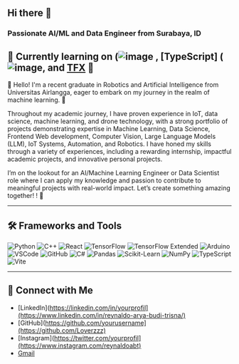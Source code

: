 ## Hi there 👋

### Passionate AI/ML and Data Engineer from Surabaya, ID  

🚀 Currently learning on (![image](https://github.com/user-attachments/assets/7c4f3e6b-9e1d-4560-8598-2b2fbc4c404f)
, [TypeScript] (![image](https://github.com/user-attachments/assets/0d5b84db-3fff-4f5d-9325-2f86b986a4b3), and [TFX](![image](https://github.com/user-attachments/assets/34516c77-f868-4b57-b626-6ce8eacd8bac)
) 🚀
---  

🌟 Hello! I'm a recent graduate in Robotics and Artificial Intelligence from Universitas Airlangga, eager to embark on my journey in the realm of machine learning. 🚀

Throughout my academic journey, I have proven experience in IoT, data science, machine learning, and drone technology, with a strong portfolio of projects demonstrating expertise in Machine Learning, Data Science, Frontend Web development, Computer Vision, Large Language Models (LLM), IoT Systems, Automation, and Robotics. I have honed my skills through a variety of experiences, including a rewarding internship, impactful academic projects, and innovative personal projects.

I’m on the lookout for an AI/Machine Learning Engineer or Data Scientist role where I can apply my knowledge and passion to contribute to meaningful projects with real-world impact. Let’s create something amazing together! ! 🌟

---  

## 🛠️ Frameworks and Tools  
<div>  
  <img src="https://img.icons8.com/color/48/000000/python--v2.png" alt="Python" />  
  <img src="https://img.icons8.com/color/48/000000/c-plus-plus-logo.png" alt="C++" />  
  <img src="https://img.icons8.com/color/48/000000/react-native.png" alt="React" />  
  <img src="https://img.icons8.com/color/48/000000/tensorflow.png" alt="TensorFlow" /> 
  <img src="https://img.icons8.com/color/48/000000/tensorflow-extended.png" alt="TensorFlow Extended" />  
  <img src="https://img.icons8.com/color/48/000000/arduino.png" alt="Arduino" />  
  <img src="https://img.icons8.com/color/48/000000/visual-studio-code-2019.png" alt="VSCode" />  
  <img src="https://img.icons8.com/color/48/000000/github-2.png" alt="GitHub" />  
  <img src="https://img.icons8.com/color/48/000000/c-sharp-logo.png" alt="C#" />  
  <img src="https://img.icons8.com/color/48/000000/pandas.png" alt="Pandas" />  
  <img src="https://img.icons8.com/color/48/000000/scikit-learn.png" alt="Scikit-Learn" />  
  <img src="https://img.icons8.com/color/48/000000/numpy.png" alt="NumPy" />   
  <img src="https://img.icons8.com/color/48/000000/typescript.png" alt="TypeScript" />  
  <img src="https://img.icons8.com/color/48/000000/vite.png" alt="Vite" />  
</div>  

---  

## 📝 Connect with Me  
- [LinkedIn](https://linkedin.com/in/yourprofil](https://www.linkedin.com/in/reynaldo-arya-budi-trisna/)  
- [GitHub](https://github.com/yourusername](https://github.com/Loverzzz)  
- [Instagram](https://twitter.com/yourprofil](https://www.instagram.com/reynaldoabt)
- [Gmail](reynaldstar@gmail.com)
